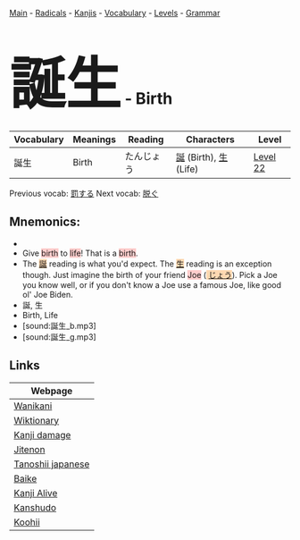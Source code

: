 <style> bigfont {font-size: 100px}</style>
[Main](../README.md) -
[Radicals](../radicals.md) -
[Kanjis](../kanjis.md) -
[Vocabulary](../vocabulary.md) -
[Levels](../levels.md) -
[Grammar](../grammar.md)
# <bigfont> 誕生</bigfont> - Birth 

| Vocabulary | Meanings | Reading | Characters | Level |
| --- | --- | --- | --- | --- |
| 誕生 | Birth | たんじょう |  [誕](../kanjis/誕.md) (Birth), [生](../kanjis/生.md) (Life) | [Level 22](../levels/wk_level22.md) |

Previous vocab: [罰する](罰する.md) Next vocab: [脱ぐ](脱ぐ.md) 

## Mnemonics:

* 
* Give <span style="background-color:#ffcccb"> birth</span> to <span style="background-color:#ffcccb"> life</span>! That is a <span style="background-color:#ffcccb"> birth</span>.
* The <span style="background-color:#fed8b1"> [誕](https://jisho.org/search/誕)</span> reading is what you'd expect. The <span style="background-color:#fed8b1"> [生](https://jisho.org/search/生)</span> reading is an exception though. Just imagine the birth of your friend <span style="background-color:#ffcccb"> Joe</span> (<span style="background-color:#fed8b1"> [じょう](https://jisho.org/search/じょう)</span>). Pick a Joe you know well, or if you don't know a Joe use a famous Joe, like good ol' Joe Biden.
* 誕, 生
* Birth, Life
* [sound:誕生_b.mp3]
* [sound:誕生_g.mp3]


## Links 

| Webpage |
| --- |
| [Wanikani          ](https://www.wanikani.com/kanji/誕生) |
| [Wiktionary        ](https://en.wiktionary.org/wiki/誕生) |
| [Kanji damage      ](http://www.kanjidamage.com/kanji/search?utf8=✓&q=誕生) |
| [Jitenon           ](https://jitenon.com/kanji/誕生) |
| [Tanoshii japanese ](https://www.tanoshiijapanese.com/dictionary/kanji.cfm?k=誕生) |
| [Baike             ](https://baike.baidu.com/item/誕生) |
| [Kanji Alive       ](https://app.kanjialive.com/誕生) |
| [Kanshudo          ](https://www.kanshudo.com/searchmn?q=誕生) |
| [Koohii            ](https://kanji.koohii.com/study/kanji/誕生) |
